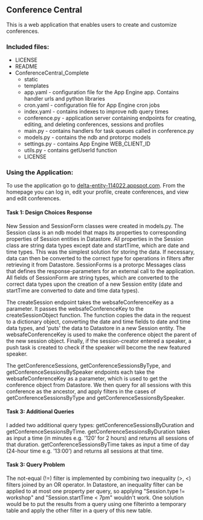 ## Conference Central
This is a web application that enables users to create and customize conferences.

### Included files:
* LICENSE
* README
* ConferenceCentral_Complete
	* static
	* templates
	* app.yaml -  configuration file for the App Engine app. Contains
		handler urls and python libraries
	* cron.yaml - configuration file for App Engine cron jobs
	* index.yaml - contains indexes to improve ndb query times
	* conference.py - application server containing endpoints for
		creating, editing, and deleting conferences, sessions and profiles
	* main.py - contains handlers for task queues called in conference.py
	* models.py - contains the ndb and protorpc models
	* settings.py - contains App Engine WEB_CLIENT_ID
	* utils.py - contains getUserId function
	* LICENSE

### Using the Application:
To use the application go to [delta-entity-114022.appspot.com](https://delta-entity-114022.appspot.com).
From the homepage you can log in, edit your profile, create conferences, and view and edit conferences.

#### Task 1: Design Choices Response
New Session and SessionForm classes were created in models.py. The Session class is an ndb model 
that maps its properties to corresponding properties of Session entities in Datastore. All properties
in the Session class are string data types except date and startTime, which are date and time types. 
This was the simplest solution for storing the data. If necessary, data can then be converted to the 
correct type for operations in filters after retrieving it from Datastore. SessionForms is a protorpc
Messages class that defines the response-parameters for an external call to the application. All 
fields of SessionForm are string types, which are converted to the correct data types upon the 
creation of a new Session entity (date and startTime are converted to date and time data types).

The createSession endpoint takes the websafeConferenceKey as a parameter. It passes the 
websafeConferenceKey to the createSessionObject function. The function copies the data in the 
request to a dictionary object, converting the date and time fields to date and time data types, and 
'puts' the data to Datastore in a new Session entity. The websafeConferenceKey is used to make the 
conference object the parent of the new session object. Finally, if the session-creator entered a 
speaker, a push task is created to check if the speaker will become the new featured speaker.

The getConferenceSessions, getConferenceSessionsByType, and getConferenceSessionsBySpeaker endpoints
each take the websafeConferenceKey as a parameter, which is used to get the conference object from
Datastore.  We then query for all sessions with this conference as the ancestor, and apply filters
in the cases of getConferenceSessionsByType and getConferenceSessionsBySpeaker.

#### Task 3: Additional Queries
I added two additional query types: getConferenceSessionsByDuration and getConferenceSessionsByTime.
getConferenceSessionsByDuration takes as input a time (in minutes e.g. '120' for 2 hours) and returns
all sessions of that duration. getConferenceSessionsByTime takes as input a time of day (24-hour time
e.g. '13:00') and returns all sessions at that time.

#### Task 3: Query Problem
The not-equal (!=) filter is implemented by combining two inequality (>, <) filters joined by an OR 
operator. In Datastore, an inequality filter can be applied to at most one property per query,
so applying "Session.type != workshop" and "Session.startTime < 7pm" wouldn't work. One solution 
would be to put the results from a query using one filterinto a temporary table and apply the other
 filter in a query of this new table.
